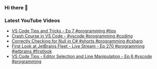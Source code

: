 ### Hi there 👋


<!--
**benrick/benrick** is a ✨ _special_ ✨ repository because its `README.md` (this file) appears on your GitHub profile.

Here are some ideas to get you started:

- 🔭 I’m currently working on ...
- 🌱 I’m currently learning ...
- 👯 I’m looking to collaborate on ...
- 🤔 I’m looking for help with ...
- 💬 Ask me about ...
- 📫 How to reach me: ...
- 😄 Pronouns: he/him
- ⚡ Fun fact: ...
-->

### Latest YouTube Videos
<!-- BLOG-POST-LIST:START -->
- [VS Code Tips and Tricks - Ep 7 #programming #tips](https://www.youtube.com/watch?v=d-RBZ5Q7WHA)
- [Crash Course in VS Code - #vscode #programming #coding](https://www.youtube.com/watch?v=P3gqosnxGUs)
- [Correctly Checking for Null in C# #shorts #programming #csharp](https://www.youtube.com/watch?v=zHwgs-wCRDI)
- [First Look at JetBrains Fleet - Live Stream -  Ep 270 #programming #jetbrains #firstlook](https://www.youtube.com/watch?v=9UwwOv9a1zY)
- [VS Code Tips - Editor Selection and Line Manipulation - Ep 6 #vscode #programming](https://www.youtube.com/watch?v=8351VwdTPQ8)
<!-- BLOG-POST-LIST:END -->
